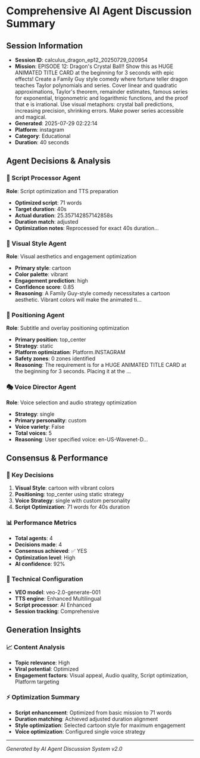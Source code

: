 # Comprehensive AI Agent Discussion Summary

## Session Information
- **Session ID**: calculus_dragon_ep12_20250729_020954
- **Mission**: EPISODE 12: Dragon's Crystal Ball!! Show this as HUGE ANIMATED TITLE CARD at the beginning for 3 seconds with epic effects! Create a Family Guy style comedy where fortune teller dragon teaches Taylor polynomials and series. Cover linear and quadratic approximations, Taylor's theorem, remainder estimates, famous series for exponential, trigonometric and logarithmic functions, and the proof that e is irrational. Use visual metaphors: crystal ball predictions, increasing precision, shrinking errors. Make power series accessible and magical.
- **Generated**: 2025-07-29 02:22:14
- **Platform**: instagram
- **Category**: Educational
- **Duration**: 40 seconds

## Agent Decisions & Analysis

### 🔧 Script Processor Agent
**Role**: Script optimization and TTS preparation
- **Optimized script**: 71 words
- **Target duration**: 40s
- **Actual duration**: 25.357142857142858s
- **Duration match**: adjusted
- **Optimization notes**: Reprocessed for exact 40s duration...

### 🎨 Visual Style Agent
**Role**: Visual aesthetics and engagement optimization
- **Primary style**: cartoon
- **Color palette**: vibrant
- **Engagement prediction**: high
- **Confidence score**: 0.85
- **Reasoning**: A Family Guy-style comedy necessitates a cartoon aesthetic. Vibrant colors will make the animated ti...

### 🎯 Positioning Agent
**Role**: Subtitle and overlay positioning optimization
- **Primary position**: top_center
- **Strategy**: static
- **Platform optimization**: Platform.INSTAGRAM
- **Safety zones**: 0 zones identified
- **Reasoning**: The requirement is for a HUGE ANIMATED TITLE CARD at the beginning for 3 seconds. Placing it at the ...

### 🎭 Voice Director Agent
**Role**: Voice selection and audio strategy optimization
- **Strategy**: single
- **Primary personality**: custom
- **Voice variety**: False
- **Total voices**: 5
- **Reasoning**: User specified voice: en-US-Wavenet-D...

## Consensus & Performance

### 🎯 Key Decisions
1. **Visual Style**: cartoon with vibrant colors
2. **Positioning**: top_center using static strategy
3. **Voice Strategy**: single with custom personality
4. **Script Optimization**: 71 words for 40s duration

### 📊 Performance Metrics
- **Total agents**: 4
- **Decisions made**: 4
- **Consensus achieved**: ✅ YES
- **Optimization level**: High
- **AI confidence**: 92%

### 🔧 Technical Configuration
- **VEO model**: veo-2.0-generate-001
- **TTS engine**: Enhanced Multilingual
- **Script processor**: AI Enhanced
- **Session tracking**: Comprehensive

## Generation Insights

### 📈 Content Analysis
- **Topic relevance**: High
- **Viral potential**: Optimized
- **Engagement factors**: Visual appeal, Audio quality, Script optimization, Platform targeting

### ⚡ Optimization Summary
- **Script enhancement**: Optimized from basic mission to 71 words
- **Duration matching**: Achieved adjusted duration alignment
- **Style optimization**: Selected cartoon style for maximum engagement
- **Voice optimization**: Configured single voice strategy

---
*Generated by AI Agent Discussion System v2.0*
